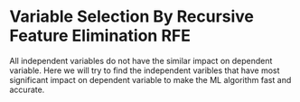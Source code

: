 # Variable Selection By Recursive Feature Elimination RFE

All independent variables do not have the similar impact on dependent variable. Here we will try to find the independent varibles that have most significant impact on dependent variable to make the ML algorithm fast and accurate.
